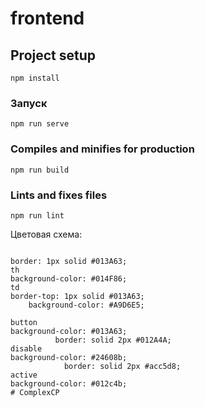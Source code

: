 # frontend

## Project setup
```
npm install
```

### Запуск 
```
npm run serve
```

### Compiles and minifies for production
```
npm run build
```

### Lints and fixes files
```
npm run lint
```

Цветовая схема:

```

border: 1px solid #013A63;
th
background-color: #014F86;
td
border-top: 1px solid #013A63;
    background-color: #A9D6E5;

button
background-color: #013A63;
          border: solid 2px #012A4A;
disable
background-color: #24608b;
            border: solid 2px #acc5d8;
active
background-color: #012c4b;
#   C o m p l e x C P  
 